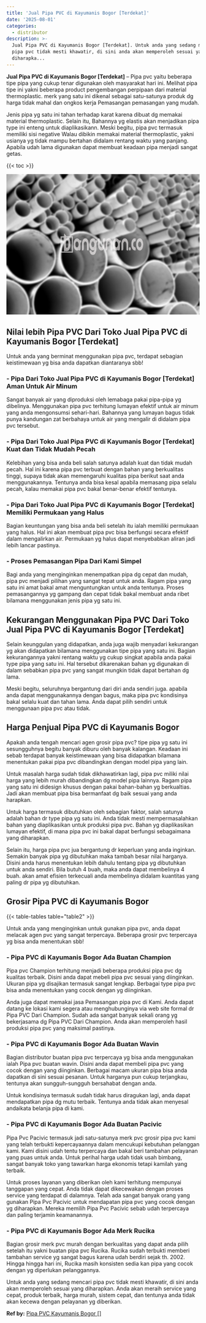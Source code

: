 ```yaml
---
title: 'Jual Pipa PVC di Kayumanis Bogor [Terdekat]'
date: '2025-08-01'
categories:
  - distributor
description: >-
  Jual Pipa PVC di Kayumanis Bogor [Terdekat]. Untuk anda yang sedang mencari
  pipa pvc tidak mesti khawatir, di sini anda akan memperoleh sesuai yang
  diharapka...
---
```


**Jual Pipa PVC di Kayumanis Bogor \[Terdekat\]** – Pipa pvc yaitu beberapa tipe pipa yang cukup tenar digunakan oleh masyarakat hari ini. Melihat pipa tipe ini yakni beberapa product pengembangan perpipaan dari material thermoplastic. merk yang satu ini dikenal sebagai satu-satunya produk dg harga tidak mahal dan ongkos kerja Pemasangan pemasangan yang mudah.

Jenis pipa yg satu ini tahan terhadap karat karena dibuat dg memakai material thermoplastic. Selain itu, Bahannya yg elastis akan menjadikan pipa type ini enteng untuk diaplikasikann. Meski begitu, pipa pvc termasuk memiliki sisi negative Walau dibikin memakai material thermoplastic, yakni usianya yg tidak mampu bertahan didalam rentang waktu yang panjang. Apabila udah lama digunakan dapat membuat keadaan pipa menjadi sangat getas.

{{< toc >}}

![Jual Pipa PVC di Kayumanis Bogor [Terdekat]](/images/jaul-pipa-pvc-58.png)

## Nilai lebih Pipa PVC Dari Toko Jual Pipa PVC di Kayumanis Bogor \[Terdekat\]

Untuk anda yang berminat menggunakan pipa pvc, terdapat sebagian keistimewaan yg bisa anda dapatkan diantaranya sbb!

### \- Pipa Dari Toko Jual Pipa PVC di Kayumanis Bogor \[Terdekat\] Aman Untuk Air Minum

Sangat banyak air yang diproduksi oleh lemabaga pakai pipa-pipa yg dibelinya. Menggunakan pipa pvc terhitung lumayan efektif untuk air minum yang anda mengonsumsi sehari-hari. Bahannya yang lumayan bagus tidak punya kandungan zat berbahaya untuk air yang mengalir di didalam pipa pvc tersebut.

### \- Pipa Dari Toko Jual Pipa PVC di Kayumanis Bogor \[Terdekat\] Kuat dan Tidak Mudah Pecah

Kelebihan yang bisa anda beli salah satunya adalah kuat dan tidak mudah pecah. Hal ini karena pipa pvc terbuat dengan bahan yang berkualitas tinggi, supaya tidak akan memengaruhi kualitas pipa berikut saat anda menggunakannya. Tentunya anda bisa kesal apabila memasang pipa selalu pecah, kalau memakai pipa pvc bakal benar-benar efektif tentunya.

### \- Pipa Dari Toko Jual Pipa PVC di Kayumanis Bogor \[Terdekat\] Memiliki Permukaan yang Halus

Bagian keuntungan yang bisa anda beli setelah itu ialah memiliki permukaan yang halus. Hal ini akan membuat pipa pvc bisa berfungsi secara efektif dalam mengalirkan air. Permukaan yg halus dapat menyebabkan aliran jadi lebih lancar pastinya.

### \- Proses Pemasangan Pipa Dari Kami Simpel

Bagi anda yang menginginkan menempatkan pipa dg cepat dan mudah, pipa pvc menjadi pilihan yang sangat tepat untuk anda. Ragam pipa yang satu ini amat bakal amat menguntungkan untuk anda tentunya. Proses pemasangannya yg gampang dan cepat tidak bakal membuat anda ribet bilamana menggunakan jenis pipa yg satu ini.

## Kekurangan Menggunakan Pipa PVC Dari Toko Jual Pipa PVC di Kayumanis Bogor \[Terdekat\]

Selain keunggulan yang didapatkan, anda juga wajib menyadari kekurangan yg akan didapatkan bilamana menggunakan tipe pipa yang satu ini. Bagian kekurangannya yakni rentang waktu yg cukup singkat apabila anda pakai type pipa yang satu ini. Hal tersebut dikarenakan bahan yg digunakan di dalam sebabkan pipa pvc yang sangat mungkin tidak dapat bertahan dg lama.

Meski begitu, seluruhnya bergantung dari diri anda sendiri juga. apabila anda dapat menggunakannya dengan bagus, maka pipa pvc kondisinya bakal selalu kuat dan tahan lama. Anda dapat pilih sendiri untuk menggunaan pipa pvc atau tidak.

## Harga Penjual Pipa PVC di Kayumanis Bogor

Apakah anda tengah mencari agen grosir pipa pvc? tipe pipa yg satu ini sesungguhnya begitu banyak diburu oleh banyak kalangan. Keadaan ini sebab terdapat banyak keistimewaan yang bisa didapatkan bilamana menentukan pakai pipa pvc dibandingkan dengan model pipa yang lain.

Untuk masalah harga sudah tidak dikhawatirkan lagi, pipa pvc miliki nilai harga yang lebih murah dibandingkan dg model pipa lainnya. Ragam pipa yang satu ini didesign khusus dengan pakai bahan-bahan yg berkualtias. Jadi akan membuat pipa bisa bermanfaat dg baik sesuai yang anda harapkan.

Untuk harga termasuk dibutuhkan oleh sebagian faktor, salah satunya adalah bahan dr type pipa yg satu ini. Anda tidak mesti mempermasalahkan bahan yang diaplikasikan untuk produksi pipa pvc. Bahan yg diaplikasikan lumayan efektif, di mana pipa pvc ini bakal dapat berfungsi sebagaimana yang diharapkan.

Selain itu, harga pipa pvc jua bergantung dr keperluan yang anda inginkan. Semakin banyak pipa yg dibutuhkan maka tambah besar nilai harganya. Disini anda harus menentukan lebih dahulu tentang pipa yg dibutuhkan untuk anda sendiri. Bila butuh 4 buah, maka anda dapat membelinya 4 buah. akan amat efisien terkecuali anda membelinya didalam kuantitas yang paling dr pipa yg dibutuhkan.

## Grosir Pipa PVC di Kayumanis Bogor

{{< table-tables table="table2" >}}

Untuk anda yang menginginkan untuk gunakan pipa pvc, anda dapat melacak agen pvc yang sangat terpercaya. Beberapa grosir pvc terpercaya yg bisa anda menentukan sbb!

### \- Pipa PVC di Kayumanis Bogor Ada Buatan Champion

Pipa pvc Champion terhitung menjadi beberapa produksi pipa pvc dg kualitas terbaik. Disini anda dapat mebeli pipa pvc sesuai yang diinginkan. Ukuran pipa yg disajikan termasuk sangat lengkap. Berbagai type pipa pvc bisa anda menentukan yang cocok dengan yg diinginkan.

Anda juga dapat memakai jasa Pemasangan pipa pvc di Kami. Anda dapat datang ke lokasi kami segera atau menghubunginya via web site formal dr Pipa PVC Dari Champion. Sudah ada sangat banyak sekali orang yg bekerjasama dg Pipa PVC Dari Champion. Anda akan memperoleh hasil produksi pipa pvc yang maksimal pastinya.

### \- Pipa PVC di Kayumanis Bogor Ada Buatan Wavin

Bagian distributor buatan pipa pvc terpercaya yg bisa anda menggunakan ialah Pipa pvc buatan wavin. Disini anda dapat membeli pipa pvc yang cocok dengan yang diinginkan. Berbagai macam ukuran pipa bisa anda dapatkan di sini sesuai pesanan. Untuk harganya pun cukup terjangkau, tentunya akan sungguh-sungguh bersahabat dengan anda.

Untuk kondisinya termasuk sudah tidak harus diragukan lagi, anda dapat mendapatkan pipa dg mutu terbaik. Tentunya anda tidak akan menyesal andaikata belanja pipa di kami.

### \- Pipa PVC di Kayumanis Bogor Ada Buatan Pacivic

Pipa Pvc Pacivic termasuk jadi satu-satunya merk pvc grosir pipa pvc kami yang telah terbukti kepercayaannya dalam mencukupi kebutuhan pelanggan kami. Kami disini udah tentu terpercaya dan bakal beri tambahan pelayanan yang puas untuk anda. Untuk perihal harga udah tidak usah bimbang, sangat banyak toko yang tawarkan harga ekonomis tetapi kamilah yang terbaik.

Untuk proses layanan yang diberikan oleh kami terhitung mempunyai tanggapan yang cepat. Anda tidak dapat dikecewakan dengan proses service yang terdapat di dalamnya. Telah ada sangat banyak orang yang gunakan Pipa Pvc Pacivic untuk mendapatan pipa pvc yang cocok dengan yg diharapkan. Mereka memilih Pipa Pvc Pacivic sebab udah terpercaya dan paling terjamin keamanannya.

### \- Pipa PVC di Kayumanis Bogor Ada Merk Rucika

Bagian grosir merk pvc murah dengan berkualitas yang dapat anda pilih setelah itu yakni buatan pipa pvc Rucika. Rucika sudah terbukti memberi tambahan service yg sangat bagus karena udah berdiri sejak th. 2002. Hingga hingga hari ini, Rucika masih konsisten sedia kan pipa yang cocok dengan yg diperlukan pelanggannya.

Untuk anda yang sedang mencari pipa pvc tidak mesti khawatir, di sini anda akan memperoleh sesuai yang diharapkan. Anda akan meraih service yang cepat, produk terbaik, harga murah, sistem cepat, dan tentunya anda tidak akan kecewa dengan pelayanan yg diberikan.

**Ref by:** [Pipa PVC Kayumanis Bogor []](https://id.wikipedia.org/wiki/Pipa)
